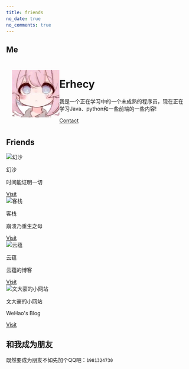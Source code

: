 ```yaml
---
title: friends
no_date: true
no_comments: true
---
```

## Me

<div class="container">
    <div class="card" style="display: grid; grid-template-columns: minmax(128px, 10%) 1fr; padding: 8px 16px;">
        <img src="/theme-img/logo.png" alt="Erhecy's BLog logo" style="height: 100%; object-fit: contain;">
        <div>
            <h1>Erhecy</h1>
            <p>我是一个正在学习中的一个未成熟的程序员，现在正在学习Java、python和一些前端的一些内容!</p>
            <div class="actions">
                <a class="action-button-primary" href="mailto:admin@mmcee.cn">Contact</a>
            </div>
        </div>
    </div>
</div>

## Friends

<div class="card-grid">
    <div class="card">
        <div class="cover-img">
            <img src="https://crash-logs.cn/usr/themes/cactus-master/images/logo.png" alt="幻沙">
        </div>
        <div class="content">
            <p class="title">幻沙</p>
            <p class="description">时间能证明一切</p>
        </div>
        <div class="actions">
            <a class="action-button-primary" href="https://crash-logs.cn/">Visit</a>
        </div>
    </div>
     <div class="card">
        <div class="cover-img">
            <img src="https://files.catbox.moe/xaxavz.JPG " alt="客栈">
        </div>
        <div class="content">
            <p class="title">客栈</p>
            <p class="description">崩溃乃重生之母</p>
        </div>
        <div class="actions">
            <a class="action-button-primary" href="http://blog.neko25.ml">Visit</a>
        </div>
    </div>
         <div class="card">
        <div class="cover-img">
            <img src="https://en.gravatar.com/userimage/153708519/04635acffbb0ae7f235603aa4cf17643.png" alt="云蕴">
        </div>
        <div class="content">
            <p class="title">云蕴</p>
            <p class="description">云蕴的博客</p>
        </div>
        <div class="actions">
            <a class="action-button-primary" href="https://blog.cloudyun.xyz/">Visit</a>
        </div>
    </div>
         <div class="card">
        <div class="cover-img">
            <img src="https://tvax3.sinaimg.cn/large/007X0Rdyly1ghm322r7g6j305405474f.jpg" alt="文大豪的小网站">
        </div>
        <div class="content">
            <p class="title">文大豪的小网站</p>
            <p class="description">WeHao's Blog</p>
        </div>
        <div class="actions">
            <a class="action-button-primary" href="https://wehao.xyz">Visit</a>
        </div>
    </div>
</div>

## 和我成为朋友

既然要成为朋友不如先加个QQ吧：`1981324730`